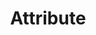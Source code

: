 ---
layout: glossary-documentation
sectionKey: Glossary
eleventyNavigation:
  parent: Glossary
title: Attribute
details:
  'Attributes describe the characteristics of a content type. For example, a news article has a title, summary, author, date, body, location and tags.
  

  Attributes create consistent structure to make it easier to understand, manage, display and reuse content.


  Attributes can be:
  
  - core content written by a person — for example, title, description, biography

  - metadata with structured values defined by the system or chosen from a predefined list — for example, date published, topic or country
  

  Attributes are captured at a conceptual level in the [content model](/glossary/content-model).
  

  Attributes become properties when the model is translated into a [content schema](/glossary/content-schema).'
synonym:
  0:
    title: Property
    link:
    definition: a term used in our schemas and codebase
  1:
    title: Field
    link:
    definition: a term used by publishers to describe the input space in a Content Management System
nonPreferred:
doNotConfuse:
theme: Information layer
order: 4
---